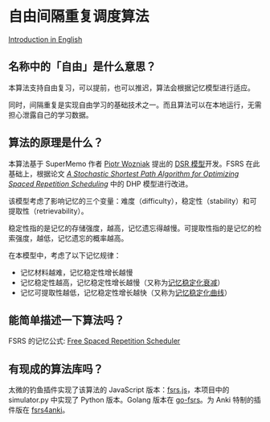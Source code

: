 # 自由间隔重复调度算法

[Introduction in English](./README.md)

## 名称中的「自由」是什么意思？

本算法支持自由复习，可以提前，也可以推迟，算法会根据记忆模型进行适应。

同时，间隔重复是实现自由学习的基础技术之一。而且算法可以在本地运行，无需担心泄露自己的学习数据。

## 算法的原理是什么？

本算法基于 SuperMemo 作者 [Piotr Wozniak](https://supermemo.guru/wiki/Piotr_Wozniak) 提出的 [DSR 模型](https://supermemo.guru/wiki/Two_components_of_memory)开发。FSRS 在此基础上，根据论文 *[A Stochastic Shortest Path Algorithm for Optimizing Spaced Repetition Scheduling](https://www.maimemo.com/paper/)* 中的 DHP 模型进行改进。

该模型考虑了影响记忆的三个变量：难度（difficulty），稳定性（stability）和可提取性（retrievability）。

稳定性指的是记忆的存储强度，越高，记忆遗忘得越慢。可提取性指的是记忆的检索强度，越低，记忆遗忘的概率越高。

在本模型中，考虑了以下记忆规律：

- 记忆材料越难，记忆稳定性增长越慢
- 记忆稳定性越高，记忆稳定性增长越慢（又称为[记忆稳定化衰减](https://supermemo.guru/wiki/Stabilization_decay)）
- 记忆可提取性越低，记忆稳定性增长越快（又称为[记忆稳定化曲线](https://supermemo.guru/wiki/Stabilization_curve)）

## 能简单描述一下算法吗？

FSRS 的记忆公式: [Free Spaced Repetition Scheduler](https://github.com/open-spaced-repetition/fsrs4anki/wiki/Free-Spaced-Repetition-Scheduler)

## 有现成的算法库吗？

太微的钓鱼插件实现了该算法的 JavaScript 版本：[fsrs.js](https://github.com/open-spaced-repetition/fsrs.js)，本项目中的 simulator.py 中实现了 Python 版本。Golang 版本在 [go-fsrs](https://github.com/open-spaced-repetition/go-fsrs)。为 Anki 特制的插件版在 [fsrs4anki](https://github.com/open-spaced-repetition/fsrs4anki)。
